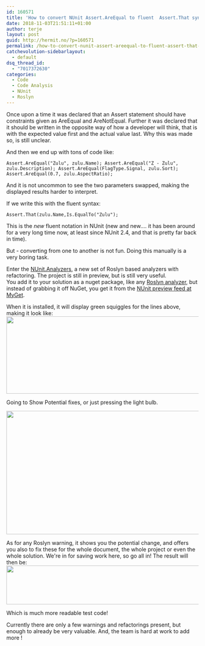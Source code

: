 ```yaml
---
id: 160571
title: 'How to convert NUnit Assert.AreEqual to fluent  Assert.That syntax easily'
date: 2018-11-03T21:51:11+01:00
author: terje
layout: post
guid: http://hermit.no/?p=160571
permalink: /how-to-convert-nunit-assert-areequal-to-fluent-assert-that-syntax-easily/
catchevolution-sidebarlayout:
  - default
dsq_thread_id:
  - "7017372630"
categories:
  - Code
  - Code Analysis
  - NUnit
  - Roslyn
---
```

Once upon a time it was declared that an Assert statement should have constraints given as AreEqual and AreNotEqual.  Further it was declared that it should be written in the opposite way of how a developer will think, that is with the expected value first and the actual value last.  Why this was made so, is still unclear.

And then we end up with tons of code like:

<code>Assert.AreEqual("Zulu", zulu.Name);
Assert.AreEqual("Z - Zulu", zulu.Description);
Assert.AreEqual(FlagType.Signal, zulu.Sort);
Assert.AreEqual(0.7, zulu.AspectRatio);</code>

And it is not uncommon to see the two parameters swapped, making the displayed results harder to interpret. 

If we write this with the fluent syntax:

<code>Assert.That(zulu.Name,Is.EqualTo("Zulu");</code>

This is the *new* fluent notation in NUnit (new and new.... it has been around for a very long time now, at least since NUnit 2.4, and that is pretty far back in time). 

But - converting from one to another is not fun.  Doing this manually is a very boring task.  

Enter the <a href="https://github.com/nunit/nunit.analyzers" rel="noopener" target="_blank">NUnit.Analyzers</a>, a new set of Roslyn based analyzers with refactoring.  The project is still in preview, but is still very useful.  
You add it to your solution as a nuget package, like any <a href="https://docs.microsoft.com/en-us/visualstudio/code-quality/roslyn-analyzers-overview?view=vs-2017" rel="noopener" target="_blank">Roslyn analyzer</a>, but instead of grabbing it off NuGet, you get it from the <a href="https://www.myget.org/F/nunit-analyzers/api/v3/index.json" rel="noopener" target="_blank">NUnit preview feed at MyGet</a>. 

When it is installed, it will display green squiggles for the lines above, making it look like:
<a href="http://hermit.no/wp-content/uploads/2018/11/0.jpg"><img src="http://hermit.no/wp-content/uploads/2018/11/0.jpg" alt="" width="1276" height="203" class="alignnone size-full wp-image-160573" /></a>

Going to Show Potential fixes, or just pressing the light bulb.

<a href="http://hermit.no/wp-content/uploads/2018/11/1.jpg"><img src="http://hermit.no/wp-content/uploads/2018/11/1.jpg" alt="" width="687" height="324" class="alignnone size-full wp-image-160574" /></a>

As for any Roslyn warning, it shows you the potential change, and offers you also to fix these for the whole document, the whole project or even the whole solution.
We're in for saving work here, so go all in! 
The result will then be:
<a href="http://hermit.no/wp-content/uploads/2018/11/3.jpg"><img src="http://hermit.no/wp-content/uploads/2018/11/3.jpg" alt="" width="509" height="102" class="alignnone size-full wp-image-160572" /></a>

Which is much more readable test code! 

Currently there are only a few warnings and refactorings present, but enough to already be very valuable.  And, the team is hard at work to add more !
